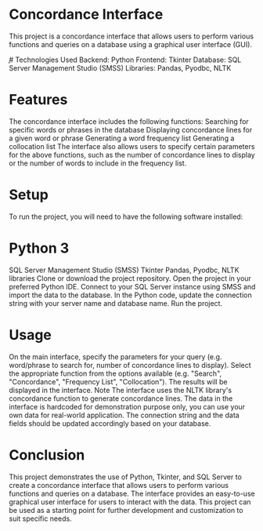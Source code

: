 # Concordance Interface

This project is a concordance interface that allows users to perform various functions and queries on a database using a graphical user interface (GUI).

ֳ# Technologies Used
Backend: Python
Frontend: Tkinter
Database: SQL Server Management Studio (SMSS)
Libraries: Pandas, Pyodbc, NLTK

# Features
The concordance interface includes the following functions:
Searching for specific words or phrases in the database
Displaying concordance lines for a given word or phrase
Generating a word frequency list
Generating a collocation list
The interface also allows users to specify certain parameters for the above functions, such as the number of concordance lines to display or the number of words to include in the frequency list.

# Setup
To run the project, you will need to have the following software installed:

# Python 3
SQL Server Management Studio (SMSS)
Tkinter
Pandas, Pyodbc, NLTK libraries
Clone or download the project repository.
Open the project in your preferred Python IDE.
Connect to your SQL Server instance using SMSS and import the data to the database.
In the Python code, update the connection string with your server name and database name.
Run the project.

# Usage
On the main interface, specify the parameters for your query (e.g. word/phrase to search for, number of concordance lines to display).
Select the appropriate function from the options available (e.g. "Search", "Concordance", "Frequency List", "Collocation").
The results will be displayed in the interface.
Note
The interface uses the NLTK library's concordance function to generate concordance lines.
The data in the interface is hardcoded for demonstration purpose only, you can use your own data for real-world application.
The connection string and the data fields should be updated accordingly based on your database.

# Conclusion
This project demonstrates the use of Python, Tkinter, and SQL Server to create a concordance interface that allows users to perform various functions and queries on a database. The interface provides an easy-to-use graphical user interface for users to interact with the data. This project can be used as a starting point for further development and customization to suit specific needs.
